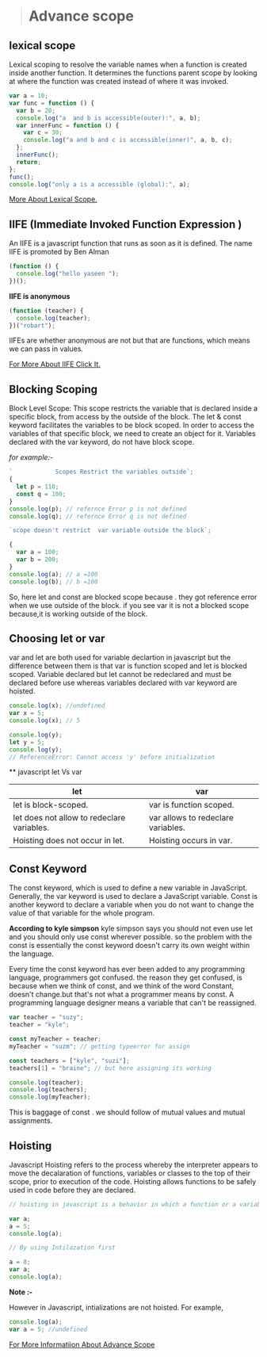 ># Advance scope

## lexical scope
Lexical scoping to resolve the variable names when a function is created inside another function. It determines the functions parent scope by looking at where the function was created instead of where it was invoked.

```javascript
var a = 10;
var func = function () {
  var b = 20;
  console.log("a  and b is accessible(outer):", a, b);
  var innerFunc = function () {
    var c = 30;
    console.log("a and b and c is accessible(inner)", a, b, c);
  };
  innerFunc();
  return;
};
func();
console.log("only a is a accessible (global):", a);

```
[More About Lexical Scope.](../Js/Scope/lexical%20scope.js)

## IIFE (Immediate Invoked Function Expression )

An IIFE is a javascript function that runs as soon as it is defined. The name IIFE is promoted by Ben Alman

```javascript
(function () {
  console.log("hello yaseen ");
})();
```

**IIFE is anonymous**

```javascript
(function (teacher) {
  console.log(teacher);
})("robart");
```

IIFEs are whether anonymous are not but that are functions, which means we can pass in values.

[For More About IIFE Click It.](../Js/Advance%20Scope/IIFE%20Pattern.js)

## Blocking Scoping

Block Level Scope: This scope restricts the variable that is declared inside a specific block, from access by the outside of the block. The let & const keyword facilitates the variables to be block scoped. In order to access the variables of that specific block, we need to create an object for it. Variables declared with the var keyword, do not have block scope.

_for example:-_

```javascript
`            Scopes Restrict the variables outside`;
{
  let p = 110;
  const q = 100;
}
console.log(p); // refernce Error p is not defined
console.log(q); // refernce Error q is not defined

`scope doesn't restrict  var variable outside the block`;

{
  var a = 100;
  var b = 200;
}
console.log(a); // a =100
console.log(b); // b =100
```

So, here let and const are blocked scope because . they got reference error when we use outside of the block.
if you see var it is not a blocked scope because,it is working outside of the block.

## Choosing let or var

var and let are both used for variable declartion in javascript but the difference between them is that var is function scoped and let is blocked scoped. Variable declared but let cannot be redeclared and must be declared before use whereas variables declared with var keyword are hoisted.

```javascript
console.log(x); //undefined
var x = 5;
console.log(x); // 5
```

```javascript
console.log(y);
let y = 5;
console.log(y);
// ReferenceError: Cannot access 'y' before initialization
```

\*\* javascript let Vs var

| let                                        | var                                |
| ------------------------------------------ | ---------------------------------- |
| let is block-scoped.                       | var is function scoped.            |
| let does not allow to redeclare variables. | var allows to redeclare variables. |
| Hoisting does not occur in let.            | Hoisting occurs in var.            |

## Const Keyword

The const keyword, which is used to define a new variable in JavaScript. Generally, the var keyword is used to declare a JavaScript variable. Const is another keyword to declare a variable when you do not want to change the value of that variable for the whole program.

**According to kyle simpson**
kyle simpson says you should not even use let and you should only use const wherever possible.
so the problem with the const is essentially the const keyword doesn't carry its own weight within the language.

Every time the const keyword has ever been added to any programming language, programmers got confused.
the reason they get confused, is because when we think of const, and we think of the word Constant, doesn't change.but that's not what a programmer means by const.
A programming language designer means a variable that can't be reassigned.

```javascript
var teacher = "suzy";
teacher = "kyle";

const myTeacher = teacher;
myTeacher = "suzm"; // getting typeerror for assign

const teachers = ["kyle", "suzi"];
teachers[1] = "braine"; // but here assigning its working

console.log(teacher);
console.log(teachers);
console.log(myTeacher);
```

This is baggage of const . we should follow of mutual values and mutual assignments.

## Hoisting

Javascript Hoisting refers to the process whereby the interpreter appears to move the decalaration of functions, variables or classes to the top of their scope, prior to execution of the code. Hoisting allows functions to be safely used in code before they are declared.

```javascript
// hoisting in javascript is a behavior in which a function or a variable can be used before declaration For example

var a;
a = 5;
console.log(a);

// By using Intilazation first

a = 8;
var a;
console.log(a);
```

**Note :-**

However in Javascript, intializations are not hoisted. For example,

```javascript
console.log(a);
var a = 5; //undefined
```

[For More Informatiion About Advance Scope](../Js/Advance%20Scope/)
